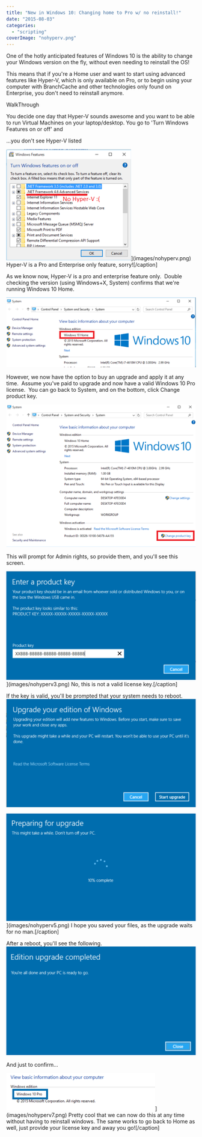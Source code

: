 ```yaml
---
title: "New in Windows 10: Changing home to Pro w/ no reinstall!"
date: "2015-08-03"
categories: 
  - "scripting"
coverImage: "nohyperv.png"
---
```


One of the hotly anticipated features of Windows 10 is the ability to change your Windows version on the fly, without even needing to reinstall the OS!

This means that if you're a Home user and want to start using advanced features like Hyper-V, which is only available on Pro, or to begin using your computer with BranchCache and other technologies only found on Enterprise, you don't need to reinstall anymore.

WalkThrough

You decide one day that Hyper-V sounds awesome and you want to be able to run Virtual Machines on your laptop/desktop. You go to 'Turn Windows Features on or off' and

…you don't see Hyper-V listed

![NoHyperV](images/nohyperv.png?w=300)](images/nohyperv.png) Hyper-V is a Pro and Enterprise only feature, sorry!\[/caption\]

As we know now, Hyper-V is a pro and enterprise feature only.  Double checking the version (using Windows+X, System) confirms that we're running Windows 10 Home.

[![NoHyperV1](images/nohyperv1.png?w=300)](images/nohyperv1.png)

However, we now have the option to buy an upgrade and apply it at any time.  Assume you've paid to upgrade and now have a valid Windows 10 Pro license.  You can go back to System, and on the bottom, click Change product key.

[![NoHyperV2](images/nohyperv2.png)](images/nohyperv2.png)

This will prompt for Admin rights, so provide them, and you'll see this screen.

![NoHyperV3](images/nohyperv3.png)](images/nohyperv3.png) No, this is not a valid license key.\[/caption\]

If the key is valid, you'll be prompted that your system needs to reboot.![NoHyperV4](images/nohyperv4.png)

![NoHyperV5](images/nohyperv5.png)](images/nohyperv5.png) I hope you saved your files, as the upgrade waits for no man.\[/caption\]

After a reboot, you'll see the following. [![NoHyperV6](images/nohyperv6.png)](images/nohyperv6.png)

And just to confirm...

![NoHyperV7](images/nohyperv7.png)](images/nohyperv7.png) Pretty cool that we can now do this at any time without having to reinstall windows. The same works to go back to Home as well, just provide your license key and away you go!\[/caption\]
